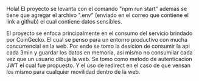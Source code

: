 Hola! 
El proyecto se levanta con el comando "npm run start" ademas se tiene que agregar el archivo ".env" (enviado en el correo que contiene el link a github) el cual contiene datos sensibles.

El proyecto se enfoca principalmente en el consumo del servicio brindado por CoinGecko. El cual se penso para un entorno productivo con mucha concurrencial en la web. Por ende se tomo la desicion de consumir la api cada 3min y guardar los datos en memoria, asi mismo no consumilar cada vez que un usuario dibuja la web. 
Se tomo como metodo de autenticacion JWT el cual fue propuesto. Y el uso de redirect en el caso de que vensan los mismo para cualquier movilidad dentro de la web.



